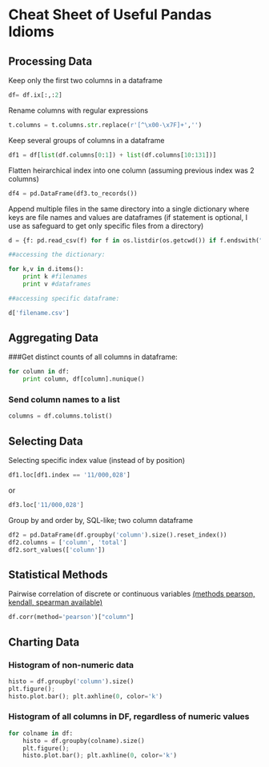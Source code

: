 # Cheat Sheet of Useful Pandas Idioms

## Processing Data

Keep only the first two columns in a dataframe

```python
df= df.ix[:,:2]
```

Rename columns with regular expressions
```python
t.columns = t.columns.str.replace(r'[^\x00-\x7F]+','')
```

Keep several groups of columns in a dataframe

```python
df1 = df[list(df.columns[0:1]) + list(df.columns[10:131])]
```

Flatten heirarchical index into one column (assuming previous index was 2 columns)
```python
df4 = pd.DataFrame(df3.to_records())
```

Append multiple files in the same directory into a single dictionary where keys are file names and values are dataframes
(if statement is optional, I use as safeguard to get only specific files from a directory)

```python
d = {f: pd.read_csv(f) for f in os.listdir(os.getcwd()) if f.endswith(".csv")}

##accessing the dictionary:

for k,v in d.items():
    print k #filenames
    print v #dataframes

##accessing specific dataframe: 

d['filename.csv']

```

## Aggregating Data


###Get distinct counts of all columns in dataframe:

```python
for column in df:
    print column, df[column].nunique()
```
### Send column names to a list

```python
columns = df.columns.tolist()
```


## Selecting Data

Selecting specific index value (instead of by position)

```python
df1.loc[df1.index == '11/000,028']
```

or 

```python
df3.loc['11/000,028']
```

Group by and order by, SQL-like; two column dataframe 
```python 
df2 = pd.DataFrame(df.groupby('column').size().reset_index())
df2.columns = ['column', 'total']
df2.sort_values(['column'])
```

## Statistical Methods

Pairwise correlation of discrete or continuous variables [(methods pearson, kendall, spearman available)](http://pandas.pydata.org/pandas-docs/stable/generated/pandas.DataFrame.corr.html)

```python
df.corr(method='pearson')["column"]
```

## Charting Data

### Histogram of non-numeric data

```python
histo = df.groupby('column').size()
plt.figure();
histo.plot.bar(); plt.axhline(0, color='k')
```

### Histogram of all columns in DF, regardless of numeric values

```python
for colname in df: 
    histo = df.groupby(colname).size()
    plt.figure();
    histo.plot.bar(); plt.axhline(0, color='k')
```
